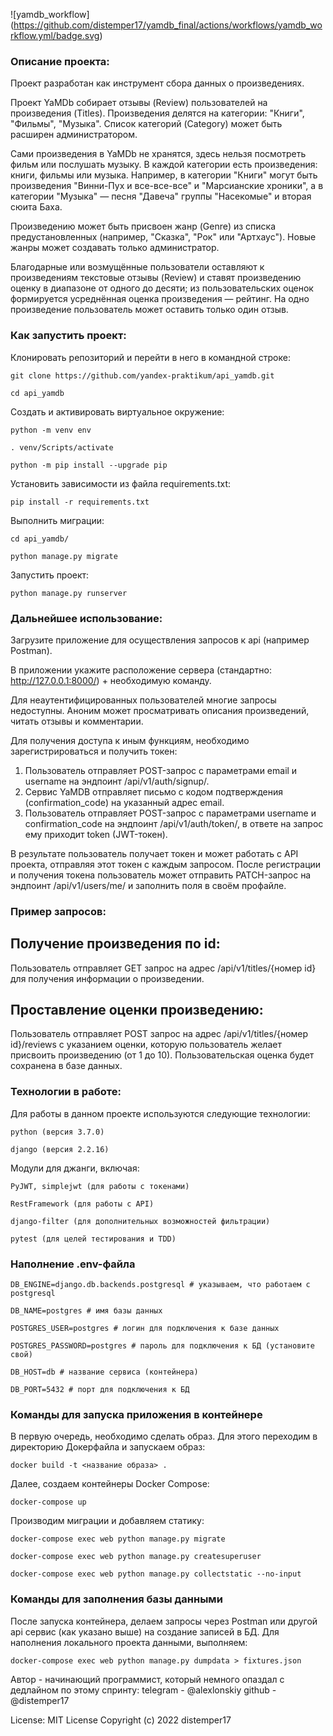 ![yamdb_workflow]
(https://github.com/distemper17/yamdb_final/actions/workflows/yamdb_workflow.yml/badge.svg)

### Описание проекта:

Проект разработан как инструмент сбора данных о произведениях.

Проект YaMDb собирает отзывы (Review) пользователей на произведения (Titles). Произведения делятся на категории: "Книги", "Фильмы", "Музыка". Список категорий (Category) может быть расширен 
администратором.

Сами произведения в YaMDb не хранятся, здесь нельзя посмотреть фильм или послушать музыку.
В каждой категории есть произведения: книги, фильмы или музыка. Например, в категории "Книги" могут быть произведения "Винни-Пух и все-все-все" и "Марсианские хроники", а в категории "Музыка" — песня "Давеча" группы "Насекомые" и вторая сюита Баха.

Произведению может быть присвоен жанр (Genre) из списка предустановленных (например, "Сказка", "Рок" или "Артхаус"). Новые жанры может создавать только администратор.

Благодарные или возмущённые пользователи оставляют к произведениям текстовые отзывы (Review) и ставят произведению оценку в диапазоне от одного до десяти; из пользовательских оценок формируется усреднённая оценка произведения — рейтинг. На одно произведение пользователь может оставить только один отзыв.

### Как запустить проект:

Клонировать репозиторий и перейти в него в командной строке:

```
git clone https://github.com/yandex-praktikum/api_yamdb.git
```

```
cd api_yamdb
```

Cоздать и активировать виртуальное окружение:

```
python -m venv env
```

```
. venv/Scripts/activate
```

```
python -m pip install --upgrade pip
```

Установить зависимости из файла requirements.txt:

```
pip install -r requirements.txt
```

Выполнить миграции:

```
cd api_yamdb/
```

```
python manage.py migrate
```

Запустить проект:

```
python manage.py runserver
```

### Дальнейшее использование:

Загрузите приложение для осуществления запросов к api (например Postman).

В приложении укажите расположение сервера (стандартно: http://127.0.0.1:8000/) + необходимую команду.

Для неаутентифицированных пользователей многие запросы недоступны. Аноним может просматривать описания произведений, читать отзывы и комментарии.

Для получения доступа к иным функциям, необходимо зарегистрироваться и получить токен:
1. Пользователь отправляет POST-запрос с параметрами email и username на эндпоинт /api/v1/auth/signup/.
2. Сервис YaMDB отправляет письмо с кодом подтверждения (confirmation_code) на указанный адрес email.
3. Пользователь отправляет POST-запрос с параметрами username и confirmation_code на эндпоинт /api/v1/auth/token/, в ответе на запрос ему приходит token (JWT-токен).

В результате пользователь получает токен и может работать с API проекта, отправляя этот токен с каждым запросом.
После регистрации и получения токена пользователь может отправить PATCH-запрос на эндпоинт /api/v1/users/me/ и заполнить поля в своём профайле.

### Пример запросов:

## Получение произведения по id:

Пользователь отправляет GET запрос на адрес /api/v1/titles/{номер id} для получения информации о произведении.

## Проставление оценки произведению:

Пользователь отправляет POST запрос на адрес /api/v1/titles/{номер id}/reviews с указанием оценки, которую пользователь желает присвоить произведению (от 1 до 10). Пользовательская оценка будет сохранена в базе данных.

### Технологии в работе:

Для работы в данном проекте используются следующие технологии:
```
python (версия 3.7.0)
```
```
django (версия 2.2.16)
```

Модули для джанги, включая:
```
PyJWT, simplejwt (для работы с токенами)
```
```
RestFramework (для работы с API)
```
```
django-filter (для дополнительных возможностей фильтрации)
```
```
pytest (для целей тестирования и TDD)
```

### Наполнение .env-файла
```
DB_ENGINE=django.db.backends.postgresql # указываем, что работаем с postgresql
```
```
DB_NAME=postgres # имя базы данных
```
```
POSTGRES_USER=postgres # логин для подключения к базе данных
```
```
POSTGRES_PASSWORD=postgres # пароль для подключения к БД (установите свой)
```
```
DB_HOST=db # название сервиса (контейнера)
```
```
DB_PORT=5432 # порт для подключения к БД 
```

### Команды для запуска приложения в контейнере

В первую очередь, необходимо сделать образ. Для этого переходим в директорию Докерфайла и запускаем образ:
```
docker build -t <название образа> .
```
Далее, создаем контейнеры Docker Compose:
```
docker-compose up
```
Производим миграции и добавляем статику:
```
docker-compose exec web python manage.py migrate
```
```
docker-compose exec web python manage.py createsuperuser
```
```
docker-compose exec web python manage.py collectstatic --no-input 
```

### Команды для заполнения базы данными

После запуска контейнера, делаем запросы через Postman или другой api сервис (как указано выше) на создание записей в БД. Для наполнения локального проекта данными, выполняем:
```
docker-compose exec web python manage.py dumpdata > fixtures.json
```

Автор - начинающий программист, который немного опаздал с дедлайном по этому спринту:
telegram - @alexlonskiy
github - @distemper17

License:
MIT License
Copyright (c) 2022 distemper17